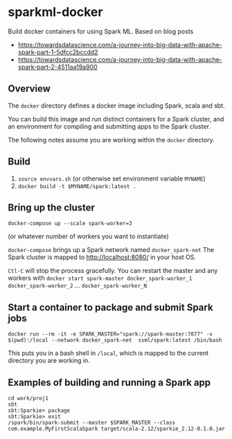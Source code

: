 # sparkml-docker

Build docker containers for using Spark ML.  Based on blog posts

- <https://towardsdatascience.com/a-journey-into-big-data-with-apache-spark-part-1-5dfcc2bccdd2>
- <https://towardsdatascience.com/a-journey-into-big-data-with-apache-spark-part-2-4511aa19a900>


## Overview

The `docker` directory defines a docker image including Spark, scala and sbt.

You can build this image and run distinct containers for a Spark cluster, and an environment for compiling and submitting apps to the Spark cluster.  

The following notes assume you are working within the `docker` directory.


## Build



1. `source envvars.sh` (or otherwise set environment variable `MYNAME`)
2. `docker build -t $MYNAME/spark:latest .`


## Bring up the cluster

    docker-compose up --scale spark-worker=3

(or whatever number of workers you want to instantiate)    


`docker-compose` brings up a Spark network named `docker_spark-net`
The Spark cluster is mapped to <http://localhost:8080/> in your host OS.


`Ctl-C` will stop the process gracefully.  You can restart the master and any workers with `docker start spark-master docker_spark-worker_1 docker_spark-worker_2` ... `docker_spark-worker_N`

## Start a container to package and submit Spark jobs


    docker run --rm -it -e SPARK_MASTER="spark://spark-master:7077" -v $(pwd):/local --network docker_spark-net  ssml/spark:latest /bin/bash

This puts you in a bash shell in `/local`, which is mapped to the current directory you are working in.

## Examples of building and running a Spark app



    cd work/proj1
    sbt
    sbt:Sparkie> package
    sbt:Sparkie> exit
    /spark/bin/spark-submit --master $SPARK_MASTER --class com.example.MyFirstScalaSpark target/scala-2.12/sparkie_2.12-0.1.0.jar
